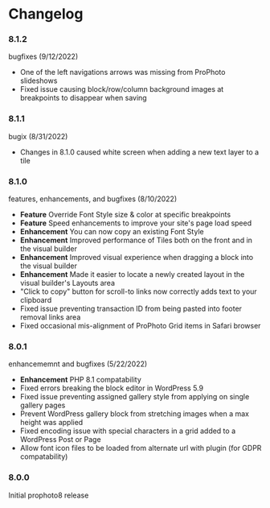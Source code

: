 # Changelog

### 8.1.2

bugfixes (9/12/2022)

* One of the left navigations arrows was missing from ProPhoto slideshows
* Fixed issue causing block/row/column background images at breakpoints to disappear when saving

### 8.1.1

bugix (8/31/2022)

* Changes in 8.1.0 caused white screen when adding a new text layer to a tile

### 8.1.0

features, enhancements, and bugfixes (8/10/2022)

* **Feature** Override Font Style size & color at specific breakpoints
* **Feature** Speed enhancements to improve your site's page load speed
* **Enhancement** You can now copy an existing Font Style
* **Enhancement** Improved performance of Tiles both on the front and in the visual builder
* **Enhancement** Improved visual experience when dragging a block into the visual builder
* **Enhancement** Made it easier to locate a newly created layout in the visual builder's Layouts area
* "Click to copy" button for scroll-to links now correctly adds text to your clipboard
* Fixed issue preventing transaction ID from being pasted into footer removal links area
* Fixed occasional mis-alignment of ProPhoto Grid items in Safari browser

### 8.0.1

enhancememnt and bugfixes (5/22/2022)

* **Enhancement** PHP 8.1 compatability
* Fixed errors breaking the block editor in WordPress 5.9
* Fixed issue preventing assigned gallery style from applying on single gallery pages
* Prevent WordPress gallery block from stretching images when a max height was applied
* Fixed encoding issue with special characters in a grid added to a WordPress Post or Page
* Allow font icon files to be loaded from alternate url with plugin (for GDPR compatability)

### 8.0.0

Initial prophoto8 release
